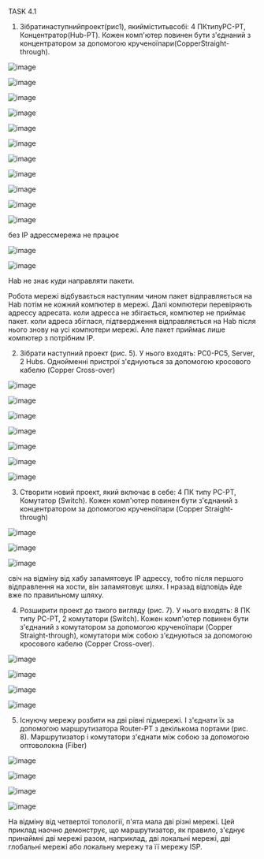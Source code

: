 
TASK 4.1

1. Зібратинаступнийпроект(рис1), якийміститьвсобі: 4 ПКтипуPC-PT, Концентратор(Hub-PT). Кожен  комп'ютер  повинен  бути  з'єднаний  з концентратором за допомогою крученоїпари(CopperStraight-through).

![image](https://user-images.githubusercontent.com/58170246/125827815-4ce1fbe9-94fc-481d-9138-32e9de9b1279.png)

![image](https://user-images.githubusercontent.com/58170246/125828462-8d7f6928-1f33-4625-b0d9-ff45a4476fa8.png)

![image](https://user-images.githubusercontent.com/58170246/125830512-df4e36bf-dea2-42e4-a77f-ab11d5668ba9.png)

![image](https://user-images.githubusercontent.com/58170246/125830706-e9bf91f7-b500-44f8-a4ce-a776b7858b39.png)

![image](https://user-images.githubusercontent.com/58170246/125830754-8feafe9a-5ff6-486e-8b2b-e153966a8cc6.png)

![image](https://user-images.githubusercontent.com/58170246/125831602-55df53d3-b878-49ea-a1ab-959ef1881530.png)

![image](https://user-images.githubusercontent.com/58170246/125831647-4acd843f-072c-4bd9-a8b5-4e75ff23c699.png)

![image](https://user-images.githubusercontent.com/58170246/125831678-6d342fd3-1aba-4a79-9430-a42ee97d143f.png)

![image](https://user-images.githubusercontent.com/58170246/125831708-dbbda98c-925d-4347-965e-08aa389b1fa7.png)

![image](https://user-images.githubusercontent.com/58170246/125831770-a3293e49-30ef-43de-b921-602ddbc19428.png)

![image](https://user-images.githubusercontent.com/58170246/125831844-1a72f8d8-ff09-4abc-af56-86d39c549dc2.png)

без IP адрессмережа не працює

![image](https://user-images.githubusercontent.com/58170246/125832174-57546731-d655-43ad-ae82-ea30dad255dd.png)

![image](https://user-images.githubusercontent.com/58170246/125832206-604cd968-ad9e-4580-8bce-1d46ee39cff5.png)

Hab не знає куди направляти пакети.

Робота мережі відбувається наступним чином пакет відправляється на Hab потім не кожний  компютер в мережі. Далі  компютери  перевіряють адрессу адресата. коли адресса не збігається, компютер не приймає пакет. коли адреса  збіглася, підтвердження відправляється на Hab після нього знову на усі  компютери  мережі.  Але  пакет приймає лише компютер з потрібним IP.



2.  Зібрати наступний проект (рис. 5). У нього входять: PC0-PC5, Server, 2  Hubs.  Однойменні  пристрої  з'єднуються  за  допомогою  кросового  кабелю (Copper Cross-over)

![image](https://user-images.githubusercontent.com/58170246/125838516-5065dffb-9220-40bd-b1a5-bf9ba63fd597.png)


![image](https://user-images.githubusercontent.com/58170246/125838561-78c2cd04-d0fd-43fc-bc1b-4e29970ad9e6.png)

![image](https://user-images.githubusercontent.com/58170246/125838615-9cf0d8ef-18ae-440a-9fd5-368ebfbf0b0d.png)

![image](https://user-images.githubusercontent.com/58170246/125838639-595ac7ba-6576-4ef9-a9b4-14fb15c6b2ae.png)

![image](https://user-images.githubusercontent.com/58170246/125838766-c5ef818f-09b4-453a-b2d4-54d9d347fe68.png)

![image](https://user-images.githubusercontent.com/58170246/125838877-5e31ddd6-9d27-4b48-ba70-ef3f8facf876.png)

![image](https://user-images.githubusercontent.com/58170246/125838915-57aa5476-544c-4c00-8af6-2901b5cfa281.png)


3. Створити  новий  проект,  який  включає  в  себе:  4  ПК  типу  PC-PT, Комутатор    (Switch).    Кожен    комп'ютер    повинен    бути    з'єднаний    з концентратором  за допомогою  крученоїпари  (Copper  Straight-through) 

![image](https://user-images.githubusercontent.com/58170246/125839853-e4add50f-1c95-49a2-9a0d-ec393e501f5e.png)

![image](https://user-images.githubusercontent.com/58170246/125839941-4365c0c0-ae5b-4f96-b6d7-30015d561bfe.png)

![image](https://user-images.githubusercontent.com/58170246/125839997-fc20bed3-5d66-44f3-8bb8-e8afc403c4e5.png)

свіч на відміну  від хабу запамятовує IP адрессу, тобто після першого відправлення на хости, він запамятовує шлях. І нразад відповідь йде вже по правильному шляху.

4. Розширити проект до такого вигляду (рис. 7). У нього входять: 8 ПК типу PC-PT, 2 комутатори (Switch). Кожен комп'ютер повинен бути з'єднаний з   комутатором   за   допомогою   крученоїпари   (Copper   Straight-through), комутатори  між  собою з'єднуються  за допомогою кросового кабелю (Copper Cross-over).

![image](https://user-images.githubusercontent.com/58170246/125840267-c4b6e386-c631-440a-97ea-10ae7666e027.png)

![image](https://user-images.githubusercontent.com/58170246/125840680-d15584c6-8d2c-48a0-89f6-e9064c11b23d.png)

![image](https://user-images.githubusercontent.com/58170246/125840704-4e6731b4-a417-458b-9566-bd50b19b0858.png)

![image](https://user-images.githubusercontent.com/58170246/125840780-a9d68444-278b-4a28-9777-8acfde705dd0.png)

5. Існуючу  мережу  розбити  на  дві  рівні  підмережі.  І  з'єднати  їх  за допомогою   маршрутизатора   Router-PT   з   декількома   портами   (рис.   8). Маршрутизатор і комутатори з'єднати між собою за допомогою оптоволокна (Fiber)

![image](https://user-images.githubusercontent.com/58170246/125842327-25a6da04-6ec8-43dd-ac47-8490bb852395.png)


![image](https://user-images.githubusercontent.com/58170246/125841902-41119b5c-3216-4449-ad18-eb215ac83e4d.png)

![image](https://user-images.githubusercontent.com/58170246/125842610-f74f76e0-da59-4328-b122-b7f96cef0582.png)

![image](https://user-images.githubusercontent.com/58170246/125843159-4b4c6706-a9f2-430c-ba29-4a8d3c69bd95.png)

На відміну від четвертої топології, п'ята мала дві різні мережі. Цей приклад наочно демонструє, що маршрутизатор, як правило, з'єднує принаймні дві мережі разом, наприклад, дві локальні мережі, дві глобальні мережі або локальну мережу та її мережу ISP.






